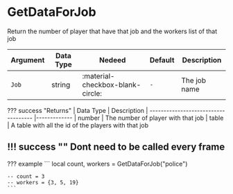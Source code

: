 # GetDataForJob
Return the number of player that have that job and the workers list of that job

| Argument              | Data Type                            | Nedeed                    | Default                       | Description
| ----------------------| ------------------------------------ | ------------------------- |-------------------------------|-------------
| `Job`                | string | :material-checkbox-blank-circle: | `-` | The job name

??? success "Returns"
    | Data Type                            | Description
    | ------------------------------------ |-------------
    | number | The number of player with that job
    | table | A table with all the id of the players with that job

!!! success ""
    Dont need to be called every frame
---
??? example
    ```
    local count, workers = GetDataForJob("police")
    
    -- count = 3
    -- workers = {3, 5, 19} 
    ```     
